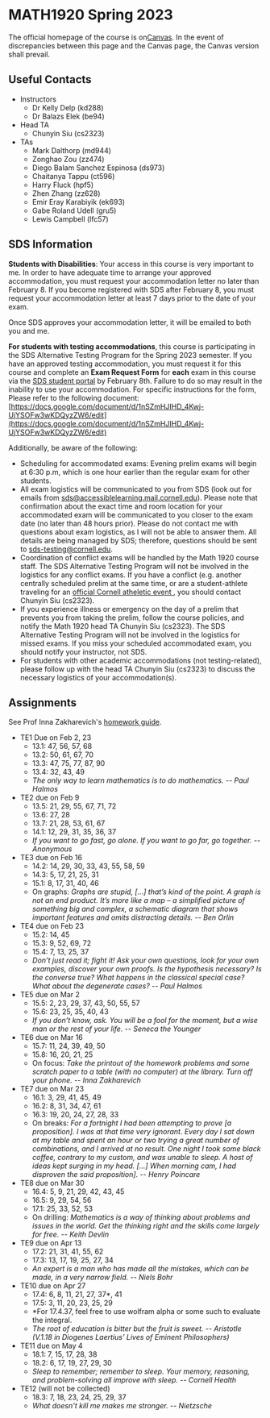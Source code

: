 # MATH1920 Spring 2023

The official homepage of the course is on[Canvas](https://canvas.cornell.edu/courses/48164). In the event of discrepancies between this page and the Canvas page, the Canvas version shall prevail.

## Useful Contacts

* Instructors
  + Dr Kelly Delp (kd288)
  + Dr Balazs Elek (be94)
* Head TA
  + Chunyin Siu (cs2323)
* TAs
  + Mark Dalthorp (md944)
  + Zonghao Zou (zz474)
  + Diego Balam Sanchez Espinosa (ds973)
  + Chaitanya Tappu (ct596)
  + Harry Fluck (hpf5)
  + Zhen Zhang (zz628)
  + Emir Eray Karabiyik (ek693)
  + Gabe Roland Udell (gru5)
  + Lewis Campbell (lfc57)

## SDS Information

**Students with Disabilities**: Your access in this course is very important to me.  In order to have adequate time to arrange your approved accommodation, you must request your accommodation letter no later than February 8. If you become registered with SDS after February 8, you must request your accommodation letter at least 7 days prior to the date of your exam.

Once SDS approves your accommodation letter, it will be emailed to both you and me. 

**For students with testing accommodations**, this course is participating in the SDS Alternative Testing Program for the Spring 2023 semester. If you have an approved testing accommodation, you must request it for this course and complete an **Exam Request Form** for **each** exam in this course via the [SDS student portal](https://cascade.accessiblelearning.com/Cornell/) by February 8th. Failure to do so may result in the inability to use your accommodation. For specific instructions for the form, Please refer to the following document:
[https://docs.google.com/document/d/1nSZmHJIHD_4Kwj-UjYSOFw3wKDQyzZW6/edit](https://docs.google.com/document/d/1nSZmHJIHD_4Kwj-UjYSOFw3wKDQyzZW6/edit)

Additionally, be aware of the following:

* Scheduling for accommodated exams: Evening prelim exams will begin at 6:30 p.m, which is one hour earlier than the regular exam for other students.
* All exam logistics will be communicated to you from SDS (look out for emails from sds@accessiblelearning.mail.cornell.edu). Please note that confirmation about the exact time and room location for your accommodated exam will be communicated to you closer to the exam date (no later than 48 hours prior). Please do not contact me with questions about exam logistics, as I will not be able to answer them. All details are being managed by SDS; therefore, questions should be sent to [sds-testing@cornell.edu](sds-testing@cornell.edu).
* Coordination of conflict exams will be handled by the Math 1920 course staff. The SDS Alternative Testing Program will not be involved in the logistics for any conflict exams. If you have a conflict (e.g. another centrally scheduled prelim at the same time, or are a student-athlete traveling for an [official Cornell atheletic event ](https://cornellbigred.com/), you should contact Chunyin Siu (cs2323).
* If you experience illness or emergency on the day of a prelim that prevents you from taking the prelim, follow the course policies, and notify the Math 1920 head TA Chunyin Siu (cs2323). The SDS Alternative Testing Program will not be involved in the logistics for missed exams. If you miss your scheduled accommodated exam, you should notify your instructor, not SDS. 
* For students with other academic accommodations (not testing-related), please follow up with the head TA Chunyin Siu (cs2323) to discuss the necessary logistics of your accommodation(s).

## Assignments

See Prof Inna Zakharevich's [homework guide](https://pi.math.cornell.edu/~zakh/homeworkguide.pdf).

* TE1 Due on Feb 2, 23
  + 13.1: 47, 56, 57, 68
  + 13.2: 50, 61, 67, 70
  + 13.3: 47, 75, 77, 87, 90
  + 13.4: 32, 43, 49
  + *The only way to learn mathematics is to do mathematics. -- Paul Halmos*
* TE2 due on Feb 9
  + 13.5: 21, 29, 55, 67, 71, 72
  + 13.6: 27, 28
  + 13.7: 21, 28, 53, 61, 67
  + 14.1: 12, 29, 31, 35, 36, 37
  + *If you want to go fast, go alone. If you want to go far, go together. -- Anonymous*
* TE3 due on Feb 16
  + 14.2: 14, 29, 30, 33, 43, 55, 58, 59
  + 14.3: 5, 17, 21, 25, 31
  + 15.1: 8, 17, 31, 40, 46
  + On graphs: *Graphs are stupid, [...] that’s kind of the point. A graph is not an end product. It’s more like a map – a simplified picture of something big and complex, a schematic diagram that shows important features and omits distracting details. -- Ben Orlin*
* TE4 due on Feb 23
  + 15.2: 14, 45
  + 15.3: 9, 52, 69, 72
  + 15.4: 7, 13, 25, 37
  + *Don’t just read it; fight it! Ask your own questions, look for your own examples, discover your own proofs. Is the hypothesis necessary? Is the converse true? What happens in the classical special case? What about the degenerate cases? -- Paul Halmos*
* TE5 due on Mar 2
  + 15.5: 2, 23, 29, 37, 43, 50, 55, 57
  + 15.6: 23, 25, 35, 40, 43
  + *If you don’t know, ask. You will be a fool for the moment, but a wise man or the rest of your life. -- Seneca the Younger*
* TE6 due on Mar 16
  + 15.7: 11, 24, 39, 49, 50
  + 15.8: 16, 20, 21, 25
  + On focus: *Take the printout of the homework problems and some scratch paper to a table (with no computer) at the library. Turn off your phone. -- Inna Zakharevich*
* TE7 due on Mar 23
  + 16.1: 3, 29, 41, 45, 49
  + 16.2: 8, 31, 34, 47, 61
  + 16.3: 19, 20, 24, 27, 28, 33
  + On breaks: *For a fortnight I had been attempting to prove [a proposition]. I was at that time very ignorant. Every day I sat down at my table and spent an hour or two trying a great number of combinations, and I arrived at no result. One night I took some black coffee, contrary to my custom, and was unable to sleep. A host of ideas kept surging in my head. [...] When morning cam, I had disproven the said proposition]. -- Henry Poincare*
* TE8 due on Mar 30
  + 16.4: 5, 9, 21, 29, 42, 43, 45
  + 16.5: 9, 29, 54, 56
  + 17.1: 25, 33, 52, 53
  + On drilling: *Mathematics is a way of thinking about problems and issues in the world. Get the thinking right and the skills come largely for free. -- Keith Devlin*
* TE9 due on Apr 13
  + 17.2: 21, 31, 41, 55, 62
  + 17.3: 13, 17, 19, 25, 27, 34
  + *An expert is a man who has made all the mistakes, which can be made, in a very narrow field. -- Niels Bohr*
* TE10 due on Apr 27
  + 17.4: 6, 8, 11, 21, 27, 37\*, 41
  + 17.5: 3, 11, 20, 23, 25, 29
  + \*For 17.4.37, feel free to use wolfram alpha or some such to evaluate the integral.
  + *The root of education is bitter but the fruit is sweet. -- Aristotle (V.1.18 in Diogenes Laertius’ Lives of Eminent Philosophers)*
* TE11 due on May 4
  + 18.1: 7, 15, 17, 28, 38
  + 18.2: 6, 17, 19, 27, 29, 30
  + *Sleep to remember; remember to sleep. Your memory, reasoning, and problem-solving all improve with sleep. -- Cornell Health*
* TE12 (will not be collected)
  + 18.3: 7, 18, 23, 24, 25, 29, 37
  + *What doesn't kill me makes me stronger. -- Nietzsche*